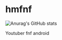 # hmfnf
![Anurag's GitHub stats](https://github-readme-stats.vercel.app/api?username=hoaanhmine&show_icons=true&theme=minimal)


Youtuber fnf android 
